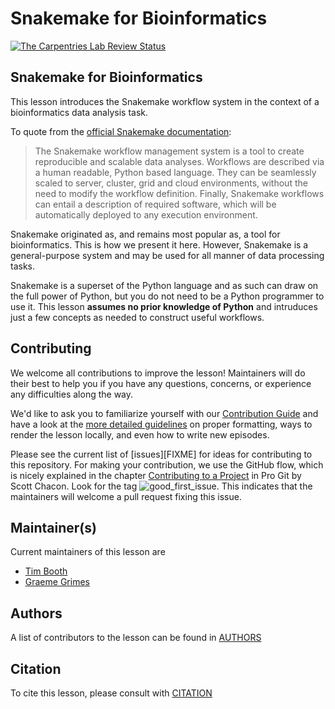 # Snakemake for Bioinformatics

[![The Carpentries Lab Review Status](http://badges.carpentries-lab.org/17_status.svg)](https://github.com/carpentries-lab/reviews/issues/17)

## Snakemake for Bioinformatics

This lesson introduces the Snakemake workflow system in the context of a bioinformatics data
analysis task.

To quote from the [official Snakemake documentation](https://snakemake.readthedocs.io/):

> The Snakemake workflow management system is a tool to create reproducible and scalable data analyses.
> Workflows are described via a human readable, Python based language. They can be seamlessly scaled to
> server, cluster, grid and cloud environments, without the need to modify the workflow definition.
> Finally, Snakemake workflows can entail a description of required software, which will be automatically
> deployed to any execution environment.

Snakemake originated as, and remains most popular as, a tool for bioinformatics. This is how we present
it here. However, Snakemake is a general-purpose system and may be used for all manner of data processing
tasks.

Snakemake is a superset of the Python language and as such can draw on the full power of Python, but you
do not need to be a Python programmer to use it. This lesson **assumes no prior knowledge of Python** and
intruduces just a few concepts as needed to construct useful workflows.

## Contributing

We welcome all contributions to improve the lesson! Maintainers will do their best to help you if you have any
questions, concerns, or experience any difficulties along the way.

We'd like to ask you to familiarize yourself with our [Contribution Guide](CONTRIBUTING.md) and have a look at
the [more detailed guidelines][lesson-example] on proper formatting, ways to render the lesson locally, and even
how to write new episodes.

Please see the current list of [issues][FIXME] for ideas for contributing to this
repository. For making your contribution, we use the GitHub flow, which is
nicely explained in the chapter [Contributing to a Project](http://git-scm.com/book/en/v2/GitHub-Contributing-to-a-Project) in Pro Git
by Scott Chacon.
Look for the tag ![good_first_issue](https://img.shields.io/badge/-good%20first%20issue-gold.svg). This indicates that the maintainers
will welcome a pull request fixing this issue.


## Maintainer(s)

Current maintainers of this lesson are

* [Tim Booth](http://github.com/tbooth)
* [Graeme Grimes](http://github.com/ggrimes)

## Authors

A list of contributors to the lesson can be found in [AUTHORS](AUTHORS)

## Citation

To cite this lesson, please consult with [CITATION](CITATION)

[cdh]: https://cdh.carpentries.org
[cdh-topic-tags]: https://cdh.carpentries.org/the-carpentries-incubator.html#topic-tags
[change-default-branch]: https://docs.github.com/en/github/administering-a-repository/changing-the-default-branch
[community-lessons]: https://carpentries.org/community-lessons
[lesson-example]: https://carpentries.github.io/lesson-example
